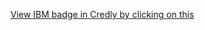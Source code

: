 [View IBM badge in Credly by clicking on this](https://www.credly.com/badges/e497ae56-dd42-408d-bdc0-20ff62f011a8/public_url )
